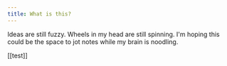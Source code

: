 ```yaml
---
title: What is this?
---
```


Ideas are still fuzzy. Wheels in my head are still spinning. I'm hoping this could be the space to jot notes while my brain is noodling.

[[test]]
